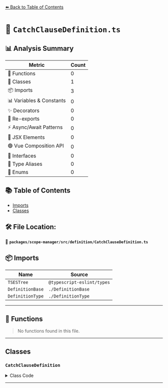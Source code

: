 [⬅️ Back to Table of Contents](../../../../index.md)

# 📄 `CatchClauseDefinition.ts`

## 📊 Analysis Summary

| Metric | Count |
|--------|-------|
| 🔧 Functions | 0 |
| 🧱 Classes | 1 |
| 📦 Imports | 3 |
| 📊 Variables & Constants | 0 |
| ✨ Decorators | 0 |
| 🔄 Re-exports | 0 |
| ⚡ Async/Await Patterns | 0 |
| 💠 JSX Elements | 0 |
| 🟢 Vue Composition API | 0 |
| 📐 Interfaces | 0 |
| 📑 Type Aliases | 0 |
| 🎯 Enums | 0 |

## 📚 Table of Contents

- [Imports](#imports)
- [Classes](#classes)

## 🛠️ File Location:
📂 **`packages/scope-manager/src/definition/CatchClauseDefinition.ts`**

## 📦 Imports

| Name | Source |
|------|--------|
| `TSESTree` | `@typescript-eslint/types` |
| `DefinitionBase` | `./DefinitionBase` |
| `DefinitionType` | `./DefinitionType` |


---

## 🔧 Functions

> No functions found in this file.


---

## Classes

### `CatchClauseDefinition`

<details><summary>Class Code</summary>

```ts
export class CatchClauseDefinition extends DefinitionBase<
  DefinitionType.CatchClause,
  TSESTree.CatchClause,
  null,
  TSESTree.BindingName
> {
  public readonly isTypeDefinition = false;
  public readonly isVariableDefinition = true;

  constructor(name: TSESTree.BindingName, node: CatchClauseDefinition['node']) {
    super(DefinitionType.CatchClause, name, node, null);
  }
}
```
</details>


---